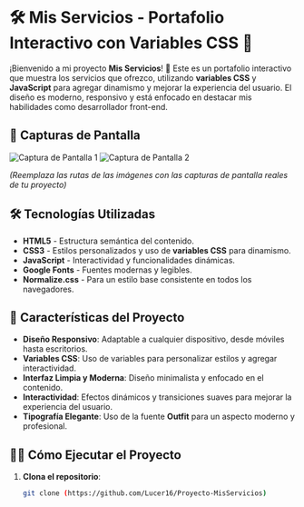 # 🛠️ Mis Servicios - Portafolio Interactivo con Variables CSS 🚀

¡Bienvenido a mi proyecto **Mis Servicios**! 🌟 Este es un portafolio interactivo que muestra los servicios que ofrezco, utilizando **variables CSS** y **JavaScript** para agregar dinamismo y mejorar la experiencia del usuario. El diseño es moderno, responsivo y está enfocado en destacar mis habilidades como desarrollador front-end.

## 🎨 Capturas de Pantalla

![Captura de Pantalla 1](/ruta/a/tu/imagen1.png)
![Captura de Pantalla 2](/ruta/a/tu/imagen2.png)

*(Reemplaza las rutas de las imágenes con las capturas de pantalla reales de tu proyecto)*

## 🛠️ Tecnologías Utilizadas

- **HTML5** - Estructura semántica del contenido.
- **CSS3** - Estilos personalizados y uso de **variables CSS** para dinamismo.
- **JavaScript** - Interactividad y funcionalidades dinámicas.
- **Google Fonts** - Fuentes modernas y legibles.
- **Normalize.css** - Para un estilo base consistente en todos los navegadores.

## 🚀 Características del Proyecto

- **Diseño Responsivo**: Adaptable a cualquier dispositivo, desde móviles hasta escritorios.
- **Variables CSS**: Uso de variables para personalizar estilos y agregar interactividad.
- **Interfaz Limpia y Moderna**: Diseño minimalista y enfocado en el contenido.
- **Interactividad**: Efectos dinámicos y transiciones suaves para mejorar la experiencia del usuario.
- **Tipografía Elegante**: Uso de la fuente **Outfit** para un aspecto moderno y profesional.

## 🧑‍💻 Cómo Ejecutar el Proyecto

1. **Clona el repositorio**:
   ```bash
   git clone (https://github.com/Lucer16/Proyecto-MisServicios)
